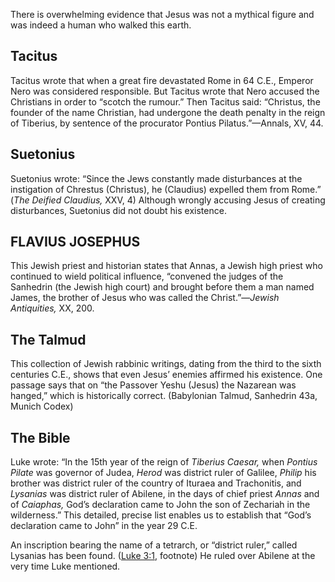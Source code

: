 There is overwhelming evidence that Jesus was not a mythical figure and was indeed a human who walked this earth. 

## Tacitus

Tacitus wrote that when a great fire devastated Rome in 64 C.E., Emperor Nero was considered responsible. But Tacitus wrote that Nero accused the Christians in order to “scotch the rumour.” Then Tacitus said: “Christus, the founder of the name Christian, had undergone the death penalty in the reign of Tiberius, by sentence of the procurator Pontius Pilatus.”​—Annals, XV, 44.

## Suetonius

Suetonius wrote: “Since the Jews constantly made disturbances at the instigation of Chrestus (Christus), he (Claudius) expelled them from Rome.” (_The Deified Claudius,_ XXV, 4) Although wrongly accusing Jesus of creating disturbances, Suetonius did not doubt his existence.

## **FLAVIUS JOSEPHUS**

This Jewish priest and historian states that Annas, a Jewish high priest who continued to wield political influence, “convened the judges of the Sanhedrin (the Jewish high court) and brought before them a man named James, the brother of Jesus who was called the Christ.”​—_Jewish Antiquities,_ XX, 200.

## The Talmud

This collection of Jewish rabbinic writings, dating from the third to the sixth centuries C.E., shows that even Jesus’ enemies affirmed his existence. One passage says that on “the Passover Yeshu (Jesus) the Nazarean was hanged,” which is historically correct. (Babylonian Talmud, Sanhedrin 43a, Munich Codex)

## The Bible

Luke wrote: “In the 15th year of the reign of _Tiberius Caesar,_ when _Pontius Pilate_ was governor of Judea, _Herod_ was district ruler of Galilee, _Philip_ his brother was district ruler of the country of Ituraea and Trachonitis, and _Lysanias_ was district ruler of Abilene, in the days of chief priest _Annas_ and of _Caiaphas,_ God’s declaration came to John the son of Zechariah in the wilderness.” This detailed, precise list enables us to establish that “God’s declaration came to John” in the year 29 C.E.

An inscription bearing the name of a tetrarch, or “district ruler,” called Lysanias has been found. ([Luke 3:1](https://wol.jw.org/en/wol/bc/r1/lp-e/102016164/13/0), footnote) He ruled over Abilene at the very time Luke mentioned.